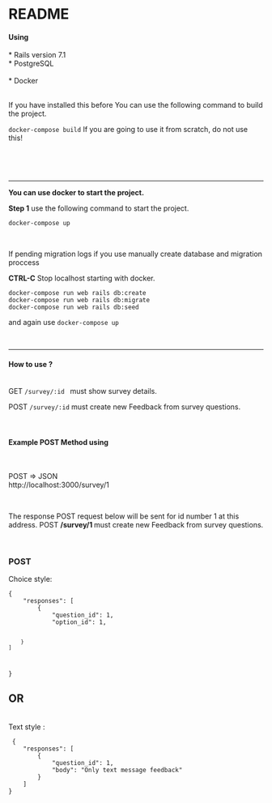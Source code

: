 # README
<h4>Using</h4>
* Rails version 7.1 <br>
* PostgreSQL <br> <br>
* Docker <br> <br>

 If you have installed this before You can use the following command to build the project. <p> <code>docker-compose build</code> If you are going to use it from scratch, do not use this!</p>  <br> 

<p></p><br>

 
--------------------------------------------------
 <b>You can use docker to start the project.</b>
 <br>

<b>Step 1</b> use the following command to start the project. <p> <code>docker-compose up</code></p> <br>

If pending migration logs if you use manually create database and migration proccess <br>
<p><b>CTRL-C</b> Stop localhost starting with docker.</p>
<code>docker-compose run web rails db:create</code><br>
<code>docker-compose run web rails db:migrate</code><br>
<code>docker-compose run web rails db:seed</code><br> 

<p>and again use <code>docker-compose up</code></p> <br>

--------------------------------------------------

<h4>How to use ?</h4><br>
GET <code color="green">/survey/:id </code> must show survey details. <br>
  
POST <code>/survey/:id</code> must create new Feedback from survey questions. <br><br><br>


<h4>Example POST Method using</h4><br>
<p>POST => JSON <br> http://localhost:3000/survey/1</p><br> 
<p>The response POST request below will be sent for id number 1 at this address. POST <b>/survey/1 </b> must create new Feedback from survey questions.</p> <br>
<a> 
 <h3>POST</h3>
 Choice style: <br>
  <code>
{
    "responses": [
        {
            "question_id": 1,
            "option_id": 1,
            
        }
    ]
}
  </code>
</a>  <br>
<h2>OR</h2><br>
Text style : <br>
<code >
 {
    "responses": [
        {
            "question_id": 1,
            "body": "Only text message feedback"
        }
    ]
}
</code>
